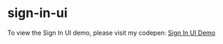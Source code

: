 # sign-in-ui

To view the Sign In UI demo, please visit my codepen:
[Sign In UI Demo](https://codepen.io/kimsim/full/GMRYmR/)

